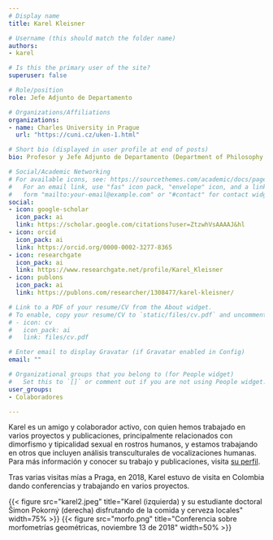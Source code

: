 ```yaml
---
# Display name
title: Karel Kleisner

# Username (this should match the folder name)
authors:
- karel

# Is this the primary user of the site?
superuser: false

# Role/position
role: Jefe Adjunto de Departamento

# Organizations/Affiliations
organizations:
- name: Charles University in Prague
  url: "https://cuni.cz/uken-1.html"

# Short bio (displayed in user profile at end of posts)
bio: Profesor y Jefe Adjunto de Departamento (Department of Philosophy and History of Science, Charles University in Prague, Praga, República Checa).

# Social/Academic Networking
# For available icons, see: https://sourcethemes.com/academic/docs/page-builder/#icons
#   For an email link, use "fas" icon pack, "envelope" icon, and a link in the
#   form "mailto:your-email@example.com" or "#contact" for contact widget.
social:
- icon: google-scholar
  icon_pack: ai
  link: https://scholar.google.com/citations?user=ZtzwhVsAAAAJ&hl
- icon: orcid
  icon_pack: ai
  link: https://orcid.org/0000-0002-3277-8365
- icon: researchgate
  icon_pack: ai
  link: https://www.researchgate.net/profile/Karel_Kleisner
- icon: publons
  icon_pack: ai
  link: https://publons.com/researcher/1308477/karel-kleisner/

# Link to a PDF of your resume/CV from the About widget.
# To enable, copy your resume/CV to `static/files/cv.pdf` and uncomment the lines below.
# - icon: cv
#   icon_pack: ai
#   link: files/cv.pdf

# Enter email to display Gravatar (if Gravatar enabled in Config)
email: ""

# Organizational groups that you belong to (for People widget)
#   Set this to `[]` or comment out if you are not using People widget.
user_groups:
- Colaboradores

---
```


Karel es un amigo y colaborador activo, con quien hemos trabajado en varios proyectos y publicaciones, principalmente relacionados con dimorfismo y tipicalidad sexual en rostros humanos, y estamos trabajando en otros que incluyen análisis transculturales de vocalizaciones humanas. Para más información y conocer su trabajo y publicaciones, visita [su perfil](https://www.researchgate.net/profile/Karel_Kleisner).

Tras varias visitas mías a Praga, en 2018, Karel estuvo de visita en Colombia dando conferencias y trabajando en varios proyectos. 

{{< figure src="karel2.jpeg" title="Karel (izquierda) y su estudiante doctoral Šimon Pokorný (derecha) disfrutando de la comida y cerveza locales"  width=75% >}}
{{< figure src="morfo.png" title="Conferencia sobre morfometrías geométricas, noviembre 13 de 2018" width=50% >}}
